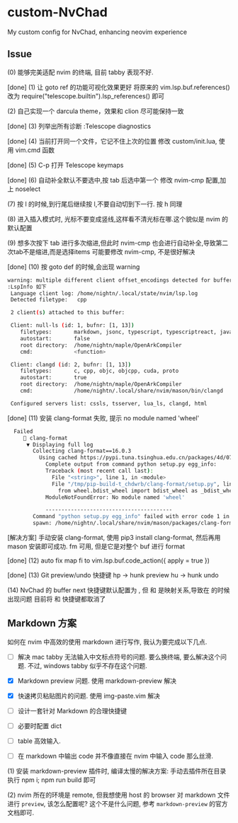 # custom-NvChad

My custom config for NvChad, enhancing neovim experience

## Issue

(0) 能够完美适配 nvim 的终端, 目前 tabby 表现不好.

[done] (1) 让 goto ref 的功能可视化效果更好
将原来的 vim.lsp.buf.references() 改为 require("telescope.builtin").lsp_references() 即可

(2) 自己实现一个 darcula theme，效果和 clion 尽可能保持一致

[done] (3) 列举出所有诊断
:Telescope diagnostics

[done] (4) 当前打开同一个文件，它记不住上次的位置
修改 custom/init.lua, 使用 vim.cmd 函数

[done] (5) C-p 打开 Telescope keymaps

[done] (6) 自动补全默认不要选中,按 tab 后选中第一个
修改 nvim-cmp 配置,加上 noselect

(7) 按 l 的时候,到行尾后继续按 l,不要自动切到下一行. 按 h 同理

(8) 进入插入模式时, 光标不要变成竖线,这样看不清光标在哪.这个貌似是 nvim 的默认配置

(9) 想多次按下 tab 进行多次缩进,但此时 nvim-cmp 也会进行自动补全,导致第二次tab不是缩进,而是选择items
可能要修改 nvim-cmp, 不是很好解决

[done] (10) 按 goto def 的时候,会出现 warning
```sh
warning: multiple different client offset_encodings detected for buffer, this is not supported yet
:LspInfo 如下
 Language client log: /home/nightn/.local/state/nvim/lsp.log
 Detected filetype:   cpp

 2 client(s) attached to this buffer:

 Client: null-ls (id: 1, bufnr: [1, 13])
 	filetypes:       markdown, jsonc, typescript, typescriptreact, javascriptreact, javascript, json, css, html, luau, lua, cuda, proto, c, java, cpp, cs
 	autostart:       false
 	root directory:  /home/nightn/maple/OpenArkCompiler
 	cmd:             <function>

 Client: clangd (id: 2, bufnr: [1, 13])
 	filetypes:       c, cpp, objc, objcpp, cuda, proto
 	autostart:       true
 	root directory:  /home/nightn/maple/OpenArkCompiler
 	cmd:             /home/nightn/.local/share/nvim/mason/bin/clangd

 Configured servers list: cssls, tsserver, lua_ls, clangd, html
```

[done] (11) 安装 clang-format 失败, 提示 no module named 'wheel'
```sh
  Failed
     󰚌 clang-format
      ▼ Displaying full log
        Collecting clang-format==16.0.3
          Using cached https://pypi.tuna.tsinghua.edu.cn/packages/4d/07/df31f6c79403f1d64869e6cac05079a2b120f84b0892a90294f90c8d151d/clang-format-16.0.3.tar.gz
            Complete output from command python setup.py egg_info:
            Traceback (most recent call last):
              File "<string>", line 1, in <module>
              File "/tmp/pip-build-t_chdwrb/clang-format/setup.py", line 2, in <module>
                from wheel.bdist_wheel import bdist_wheel as _bdist_wheel
            ModuleNotFoundError: No module named 'wheel'

            ----------------------------------------
        Command "python setup.py egg_info" failed with error code 1 in /tmp/pip-build-t_chdwrb/clang-format/
        spawn: /home/nightn/.local/share/nvim/mason/packages/clang-format/venv/bin/python failed with exit code 1 and signal 0.
```
[解决方案] 手动安装 clang-format, 使用 pip3 install clang-format, 然后再用 mason 安装即可成功.
<leader>fm 可用, 但是它是对整个 buf 进行 format

[done] (12) auto fix
map <leader>fi to vim.lsp.buf.code_action({ apply = true })

[done] (13) Git preview/undo 快捷键
<leader>hp -> hunk preview
<leader>hu -> hunk undo

(14) NvChad 的 buffer next 快捷键默认配置为 <tab>, 但 <tab> 和 <C-I> 是映射关系,导致在 <C-I> 的时候出现问题
目前将 <tab> 和 <S-tab> 快捷键都取消了

## Markdown 方案

如何在 nvim 中高效的使用 markdown 进行写作, 我认为要完成以下几点.

- [ ] 解决 mac tabby 无法输入中文标点符号的问题. 要么换终端, 要么解决这个问题. 不过, windows tabby 似乎不存在这个问题.

- [x] Markdown preview 问题. 使用 markdown-preview 解决

- [x] 快速拷贝粘贴图片的问题. 使用 img-paste.vim 解决

- [ ] 设计一套针对 Markdown 的合理快捷键

- [ ] 必要时配置 dict

- [ ] table 高效输入.

- [ ] 在 markdown 中输出 code 并不像直接在 nvim 中输入 code 那么丝滑.

(1) 安装 markdown-preview 插件时, 编译太慢的解决方案: 手动去插件所在目录执行 npm i; npm run build 即可

(2) nvim 所在的环境是 remote, 但我想使用 host 的 browser 对 markdown 文件进行 `preview`, 该怎么配置呢?
这个不是什么问题, 参考 `markdown-preview` 的官方文档即可.

